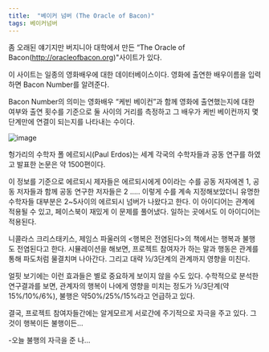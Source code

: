 ```yaml
---
title:  "베이커 넘버 (The Oracle of Bacon)"
tags: 베이커넘버
---
```


좀 오래된 얘기지만 버지니아 대학에서 만든 “The Oracle of Bacon(http://oracleofbacon.org)"사이트가 있다.

이 사이트는 일종의 영화배우에 대한 데이터베이스이다. 영화에 출연한 배우이름을 입력하면 Bacon Number를 알려준다.

Bacon Number의 의미는 영화배우 “케빈 베이컨”과 함께 영화에 출연했는지에 대한 여부와 출연 횟수를 기준으로 둘 사이의 거리를 측정하고 그 배우가 케빈 베이컨까지 몇 단계만에 연결이 되는지를 나타내는 수이다.

![image](https://user-images.githubusercontent.com/111643/115676358-7ba29900-a38a-11eb-86e8-e9827a8d9e2d.png)

헝가리의 수학자 폴 에르되시(Paul Erdos)는 세계 각국의 수학자들과 공동 연구를 하였고 발표한 논문은 약 1500편이다.

이 정보를 기준으로 에르되시 제자들은 에르되시에게 0이라는 수를 공동 저자에겐 1, 공동 저자들과 함께 공동 연구한 저자들은 2 ….. 이렇게 수를 계속 지정해보았더니 유명한 수학자들 대부분은 2~5사이의 에르되시 넘버가 나왔다고 한다.
이 아이디어는 관계에 적용될 수 있고, 페이스북이 재밌게 이 문제를 풀어냈다. 일하는 곳에서도 이 아이디어는 적용된다.

니콜라스 크리스태키스, 제임스 파울러의 <행복은 전염된다>의 책에서는 행복과 불행도 전염된다고 한다. 시뮬레이션을 해보면, 프로젝트 참여자가 하는 말과 행동은 관계를 통해 파도처럼 물결치며 나아간다. 그리고 대략 ½/3단계의 관계까지 영향을 미친다.

얼핏 보기에는 이런 효과들은 별로 중요하게 보이지 않을 수도 있다. 수학적으로 분석한 연구결과를 보면, 관계자의 행복이 나에게 영향을 미치는 정도가 ½/3단계(약15%/10%/6%), 불행은 약50%/25%/15%라고 언급하고 있다.

결국, 프로젝트 참여자들간에는 알게모르게 서로간에 주기적으로 자극을 주고 있다. 그것이 행복이든 불행이든…

-오늘 불행의 자극을 준 나…
